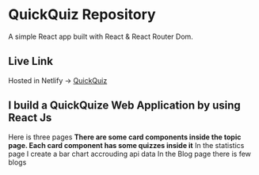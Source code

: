 # QuickQuiz  Repository

A simple React app built with React & React Router Dom.


## Live Link

Hosted in Netlify -> [QuickQuiz](https://vocal-stroopwafel-ceb062.netlify.app/)

## I build a QuickQuize Web Application by using React Js
Here is three pages
<b>There are some card components inside the topic page. Each card component has some quizzes inside it</b>
In the  statistics page I create a bar chart accrouding api data
In the Blog page there is few blogs








